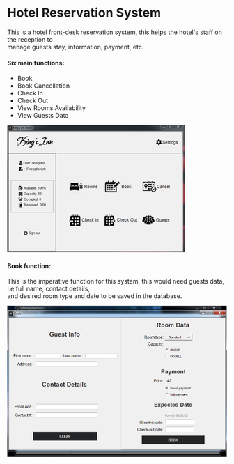 # Hotel Reservation System

This is a hotel front-desk reservation system, this helps the hotel's staff on the reception to \
manage guests stay, information, payment, etc.

#### Six main functions:
- Book
- Book Cancellation
- Check In
- Check Out
- View Rooms Availability
- View Guests Data

![1]

[1]: assets/home.png

#### Book function:
This is the imperative function for this system, this would need guests data, i.e full name, contact details, \
and desired room type and date to be saved in the database.

![2]

[2]: assets/book_function.png